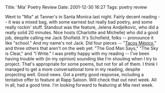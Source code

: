 Title: 'Mia' Poetry Review
Date: 2001-12-30 16:27
Tags: poetry review

Went to "Mia" at Tanner's in Santa Monica last night. Fairly decent
reading -- it was a mixed bag, with some earnest but really bad poetry,
and some really rockin' stuff. Standout was the feature,
Jelena Andjelkovic, who did a really solid
20 minutes. Nice hosts (Charlotte and Michelle) who did a good job,
despite calling me Jack Shofield. It's Schofield, folks -- pronounce it
like "school." And my name's not Jack. Did four pieces -- "[Tacos
México,](http://schof.org/2001/01/01/tacos-mexico/ "Tacos México")" and
three others that aren't on the web yet: "The God Man Says," "The Sky is
Clear," and "I Write." I was pretty happy with my reading -- I've been
having trouble with (in my opinion) sounding like I'm shouting when I
try to project. That's appropriate for some poems, but not for all of
them. I think I managed to get a more conversational tone in my reading,
despite projecting well. Good news. Got a pretty good response,
including a tentative offer to feature at Rapp Saloon. Will check that
out next week. All in all, had a good time. I'm looking forward to
featuring at Mia next week.
